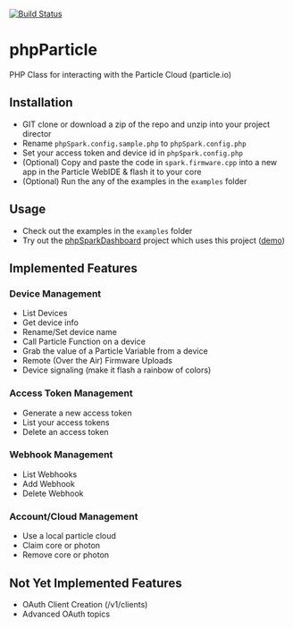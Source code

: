 [![Build Status](https://travis-ci.org/devinpearson/phpParticle.svg?branch=master)](https://travis-ci.org/devinpearson/phpParticle)

phpParticle
========

PHP Class for interacting with the Particle Cloud (particle.io)

## Installation ##

- GIT clone or download a zip of the repo and unzip into your project director
- Rename `phpSpark.config.sample.php` to `phpSpark.config.php`
- Set your access token and device id in `phpSpark.config.php`
- (Optional) Copy and paste the code in `spark.firmware.cpp` into a new app in the Particle WebIDE & flash it to your core
- (Optional) Run the any of the examples in the `examples` folder

## Usage

- Check out the examples in the `examples` folder
- Try out the [phpSparkDashboard](https://github.com/harrisonhjones/phpSparkDashboard) project which uses this project ([demo](http://projects.harrisonhjones.com/phpSparkDashboard/))

## Implemented Features

### Device Management
- List Devices
- Get device info 
- Rename/Set device name
- Call Particle Function on a device
- Grab the value of a Particle Variable from a device
- Remote (Over the Air) Firmware Uploads
- Device signaling (make it flash a rainbow of colors)

### Access Token Management
- Generate a new access token
- List your access tokens
- Delete an access token

### Webhook Management

- List Webhooks
- Add Webhook
- Delete Webhook

### Account/Cloud Management
- Use a local particle cloud
- Claim core or photon
- Remove core or photon

## Not Yet Implemented Features
- OAuth Client Creation (/v1/clients)
- Advanced OAuth topics 